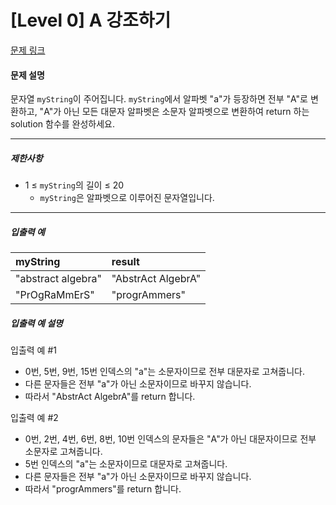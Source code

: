 # [Level 0] A 강조하기

[문제 링크](https://school.programmers.co.kr/learn/courses/30/lessons/181874)

#### 문제 설명

문자열 ```myString```이 주어집니다. ```myString```에서 알파벳 "a"가 등장하면 전부 "A"로 변환하고, "A"가 아닌 모든 대문자 알파벳은 소문자 알파벳으로 변환하여 return 하는 solution 함수를 완성하세요.

---

##### 제한사항

- 1 ≤ ```myString```의 길이 ≤ 20
  - ```myString```은 알파벳으로 이루어진 문자열입니다.

---

##### 입출력 예

|myString|result|
|:---|:---|
|"abstract algebra"|"AbstrAct AlgebrA"|
|"PrOgRaMmErS"|"progrAmmers"|

##### 입출력 예 설명

입출력 예 #1

- 0번, 5번, 9번, 15번 인덱스의 "a"는 소문자이므로 전부 대문자로 고쳐줍니다.
- 다른 문자들은 전부 "a"가 아닌 소문자이므로 바꾸지 않습니다.
- 따라서 "AbstrAct AlgebrA"를 return 합니다.

입출력 예 #2

- 0번, 2번, 4번, 6번, 8번, 10번 인덱스의 문자들은 "A"가 아닌 대문자이므로 전부 소문자로 고쳐줍니다.
- 5번 인덱스의 "a"는 소문자이므로 대문자로 고쳐줍니다.
- 다른 문자들은 전부 "a"가 아닌 소문자이므로 바꾸지 않습니다.
- 따라서 "progrAmmers"를 return 합니다.
